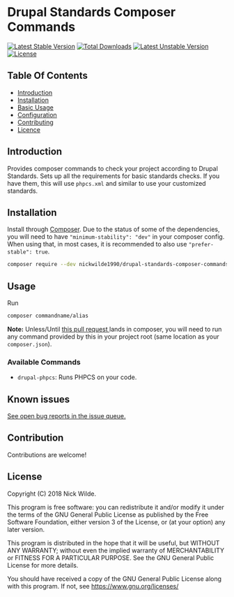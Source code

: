 # Drupal Standards Composer Commands
[![Latest Stable Version](https://poser.pugx.org/nickwilde1990/drupal-standards-composer-commands/version)](https://packagist.org/packages/nickwilde1990/drupal-standards-composer-commands)
[![Total Downloads](https://poser.pugx.org/nickwilde1990/drupal-standards-composer-commands/downloads)](https://packagist.org/packages/nickwilde1990/drupal-standards-composer-commands)
[![Latest Unstable Version](https://poser.pugx.org/nickwilde1990/drupal-standards-composer-commands/v/unstable)](https://packagist.org/packages/nickwilde1990/drupal-standards-composer-commands)
[![License](https://poser.pugx.org/nickwilde1990/drupal-standards-composer-commands/license)](https://packagist.org/packages/nickwilde1990/drupal-standards-composer-commands)


## Table Of Contents

* [Introduction](#introduction)
* [Installation](#installation)
* [Basic Usage](#basic-usage)
* [Configuration](#configuration)
* [Contributing](#contributing)
* [Licence](#license)

## Introduction

Provides composer commands to check your project according to Drupal Standards.
Sets up all the requirements for basic standards checks. If you have them, this
will use `phpcs.xml` and similar to use your customized standards.

## Installation
Install through [Composer](https://getcomposer.io). Due to the status of some of
the dependencies, you will need to have `"minimum-stability": "dev"` in your
composer config. When using that, in most cases, it is recommended to also use
`"prefer-stable": true`.

```bash
composer require --dev nickwilde1990/drupal-standards-composer-commands
```

## Usage
Run

```bash
composer commandname/alias
```

**Note:** Unless/Until [this pull request
](https://github.com/composer/composer/pull/7648) lands in composer, you will
need to run any command provided by this in your project root (same location as
your `composer.json`).

### Available Commands
* `drupal-phpcs`: Runs PHPCS on your code.

## Known issues

[See open bug reports in the issue queue.](https://github.com/NickWilde1990/drupal-standards-composer-commands/issues)

## Contribution

Contributions are welcome!

## License

Copyright (C) 2018 Nick Wilde.

This program is free software: you can redistribute it and/or modify
it under the terms of the GNU General Public License as published by
the Free Software Foundation, either version 3 of the License, or
(at your option) any later version.

This program is distributed in the hope that it will be useful,
but WITHOUT ANY WARRANTY; without even the implied warranty of
MERCHANTABILITY or FITNESS FOR A PARTICULAR PURPOSE.  See the
GNU General Public License for more details.

You should have received a copy of the GNU General Public License
along with this program.  If not, see <https://www.gnu.org/licenses/>
